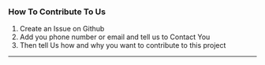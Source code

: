 ### How To Contribute To Us
1. Create an Issue on Github 
2. Add you phone number or email and tell us to Contact You
3. Then tell Us how and why you want to contribute to this project
-----------------------------------------------------------------
